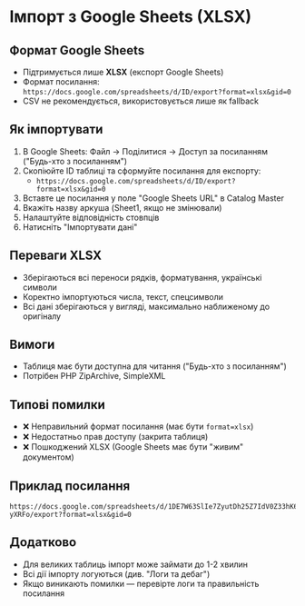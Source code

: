 # Імпорт з Google Sheets (XLSX)

## Формат Google Sheets

- Підтримується лише **XLSX** (експорт Google Sheets)
- Формат посилання:  
  `https://docs.google.com/spreadsheets/d/ID/export?format=xlsx&gid=0`
- CSV не рекомендується, використовується лише як fallback

## Як імпортувати

1. В Google Sheets: Файл → Поділитися → Доступ за посиланням ("Будь-хто з посиланням")
2. Скопіюйте ID таблиці та сформуйте посилання для експорту:
   - `https://docs.google.com/spreadsheets/d/ID/export?format=xlsx&gid=0`
3. Вставте це посилання у поле "Google Sheets URL" в Catalog Master
4. Вкажіть назву аркуша (Sheet1, якщо не змінювали)
5. Налаштуйте відповідність стовпців
6. Натисніть "Імпортувати дані"

## Переваги XLSX

- Зберігаються всі переноси рядків, форматування, українські символи
- Коректно імпортуються числа, текст, спецсимволи
- Всі дані зберігаються у вигляді, максимально наближеному до оригіналу

## Вимоги

- Таблиця має бути доступна для читання ("Будь-хто з посиланням")
- Потрібен PHP ZipArchive, SimpleXML

## Типові помилки

- ❌ Неправильний формат посилання (має бути `format=xlsx`)
- ❌ Недостатньо прав доступу (закрита таблиця)
- ❌ Пошкоджений XLSX (Google Sheets має бути "живим" документом)

## Приклад посилання

```
https://docs.google.com/spreadsheets/d/1DE7W63SlIe7ZyutDh25Z7IdV0Z33hK6ZlSUc6-yXRFo/export?format=xlsx&gid=0
```

## Додатково

- Для великих таблиць імпорт може займати до 1-2 хвилин
- Всі дії імпорту логуються (див. "Логи та дебаг")
- Якщо виникають помилки — перевірте логи та правильність посилання 